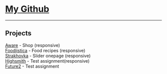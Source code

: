 # [My Github](https://github.com/Mitroright?tab=repositories)
------
Projects
------  
[Aware](/aware/) - Shop (responsive)  
[Foodjistica](/foodjistica/) - Food recipes (responsive)  
[Strakhovka](/strakhovka/) - Slider onepage (responsive)  
[Highsmith](/highsmith/) - Test assignment(responsive)  
[Future2](/future/) - Test assignment  

